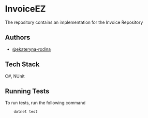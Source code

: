 
# InvoiceEZ

The repository contains an implementation for the Invoice Repository
## Authors

- [@ekateryna-rodina](https://github.com/ekateryna-rodina)


## Tech Stack


C#, NUnit


## Running Tests

To run tests, run the following command

```bash
    dotnet test
```

